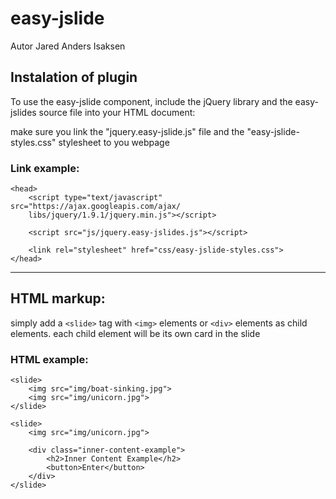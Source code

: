 easy-jslide
===

Autor Jared Anders Isaksen


Instalation of plugin
---

To use the easy-jslide component, include the jQuery library and the easy-jslides source file into your HTML document:

make sure you link the "jquery.easy-jslide.js" file and the "easy-jslide-styles.css" stylesheet to you webpage

### Link example:
```
<head>
    <script type="text/javascript" src="https://ajax.googleapis.com/ajax/
    libs/jquery/1.9.1/jquery.min.js"></script>

    <script src="js/jquery.easy-jslides.js"></script>

    <link rel="stylesheet" href="css/easy-jslide-styles.css">
</head>
```

______________________

HTML markup:
---

simply add a `<slide>` tag with `<img>` elements or `<div>` elements as child elements. each child element will be its own card in the slide



### HTML example:
```
<slide>
    <img src="img/boat-sinking.jpg">
    <img src="img/unicorn.jpg">
</slide>
```
```
<slide>
    <img src="img/unicorn.jpg">
    
    <div class="inner-content-example">
        <h2>Inner Content Example</h2>
        <button>Enter</button>
    </div>
</slide>
```